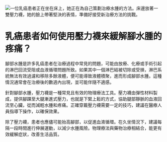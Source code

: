 ![一位乳癌患者正在坐在床上，她正在為自己策劃治療水腫的方法。床邊放著一雙壓力襪，她的臉上帶著堅決的表情，準備好接受新治療方法的挑戰。](https://i.imgur.com/qtu3GbD.jpeg)
# 乳癌患者如何使用壓力襪來緩解腳水腫的疼痛？

腳部水腫是許多乳癌患者在治療過程中常見的問題，可能由放療、化療或手術引起的淋巴回流受阻或血液循環問題所致。如果其中一個淋巴結被切除或受損，淋巴系統無法有效過濾和移除多餘液體，便可能導致液體積聚，進而形成腳部水腫。這種情況通常會在治療後的數週內出現，並可能伴隨不適感。

針對腳部水腫，壓力襪是一種常見且有效的物理療法工具。壓力襪由彈性材料製成，提供腳踝至大腿漸進式壓力，也就是下緊上鬆的方式，協助腿部靜脈的血液回流至心臟，從而減輕水腫和疼痛。正確穿戴壓力襪需要一定的技巧，建議在醫療人員指導下操作，以確保效果。

除了壓力襪，患者也應儘可能抬高腳部，以促進血液循環。在久坐情況下，建議每隔一段時間進行伸展運動，以減少水腫風險。物理療法與藥物治療相結合，能更有效緩解症狀，改善生活品質。

